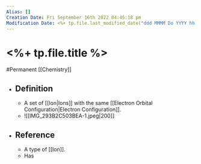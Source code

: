 ```yaml
---
Alias: []
Creation Date: Fri September 16th 2022 04:45:18 pm 
Modification Date: <%+ tp.file.last_modified_date("ddd MMMM Do YYYY hh:mm:ss a") %>
---
```

# <%+ tp.file.title %>
#Permanent [[Chemistry]]

- ## Definition
	- A set of [[Ion|Ions]] with the same [[Electron Orbital Configuration|Electron Configuration]].
	- ![[IMG_293B2C503BEA-1.jpeg|200]]
- ## Reference
	- A type of [[Ion]].
	- Has